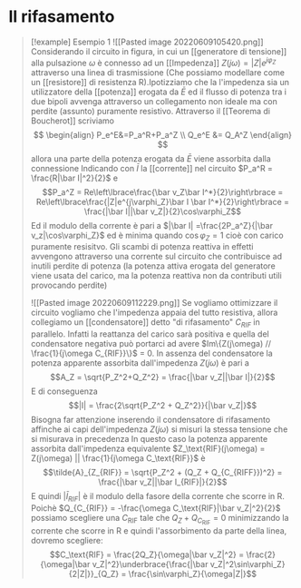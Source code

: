 # Il rifasamento
>[!example] Esempio 1
>![[Pasted image 20220609105420.png]]
>Considerando il circuito in figura, in cui un [[generatore di tensione]] alla pulsazione $\omega$ è connesso ad un [[Impedenza]] $Z(j\omega) = |Z|e^{j\varphi_Z}$ attraverso una linea di trasmissione (Che possiamo modellare come un [[resistore]] di resistenza R).Ipotizziamo che la l'impedenza sia un utilizzatore della [[potenza]] erogata da $\bar E$ ed il flusso di potenza tra i due bipoli avvenga attraverso un collegamento non ideale ma con perdite (assunto) puramente resistivo. 
>Attraverso il [[Teorema di Boucherot]] scriviamo
>$$
>\begin{align}
>P_e^E&=P_a^R+P_a^Z \\
>Q_e^E &= Q_A^Z
>\end{align}
>$$
>allora una parte della potenza erogata da $\bar{E}$ viene assorbita dalla connessione
>Indicando con $\bar I$ la [[corrente]] nel circuito $P_a^R = \frac{R|\bar I|^2}{2}$ e
>$$P_a^Z = Re\left\lbrace\frac{\bar v_Z\bar I^*}{2}\right\rbrace = Re\left\lbrace\frac{|Z|e^{j\varphi_Z}\bar I \bar I^*}{2}\right\rbrace = \frac{|\bar I||\bar v_Z|}{2}\cos\varphi_Z$$
>Ed il modulo della corrente è pari a $|\bar I| =\frac{2P_a^Z}{|\bar v_z|\cos\varphi_Z}$ ed è minima quando $\cos\varphi_Z = 1$ cioè con carico puramente resisitvo.
>Gli scambi di potenza reattiva in effetti avvengono attraverso una corrente sul circuito che contribuisce ad inutili perdite di potenza (la potenza attiva erogata del generatore viene usata del carico, ma la potenza reattiva non da contributi utili provocando perdite)
>
>![[Pasted image 20220609112229.png]]
>Se vogliamo ottimizzare il circuito vogliamo che l'impedenza appaia del tutto resistiva, allora collegiamo un [[condensatore]] detto "di rifasamento" $C_{RIF}$ in parallelo. Infatti la reattanza del carico sarà positiva e quella del condensatore negativa può portarci ad avere $Im\{Z(j\omega) // \frac{1}{j\omega C_{RIF}}\}$ = 0.
>In assenza del condensatore la potenza apparente assorbita dall'impedenza $Z(j\omega)$ è pari a
>$$A_Z = \sqrt{P_Z^2+Q_Z^2} = \frac{|\bar v_Z||\bar I|}{2}$$
>E di conseguenza
>$$|I| = \frac{2\sqrt{P_Z^2 + Q_Z^2}}{|\bar v_Z|}$$
>Bisogna far attenzione inserendo il condensatore di rifasamento affinche ai capi dell'impedenza $Z(j\omega)$ si misuri la stessa tensione che si misurava in precedenza
>In questo caso la potenza apparente assorbita dall'impedenza equivalente
>$Z_\text{RIF}(j\omega) = Z(j\omega) || \frac{1}{j\omega C_\text{RIF}}$ è
>$$\tilde{A}_{Z_{RIF}} = \sqrt{P_Z^2 + (Q_Z + Q_{C_{RIFF}})^2} = \frac{|\bar v_Z||\bar I_{RIF}|}{2}$$
E quindi $|\bar I_{RIF}|$ è il modulo della fasore della corrente che scorre in R.
>Poichè $Q_{C_{RIF}} = -\frac{\omega C_\text{RIF}|\bar v_Z|^2}{2}$ possiamo scegliere una $C_\text{RIF}$ tale che $Q_Z + Q_{C_\text{RIF}} = 0$
 minimizzando la corrente che scorre in R e quindi l'assorbimento da parte della linea, dovremo scegliere:
 $$C_\text{RIF} = \frac{2Q_Z}{\omega|\bar v_Z|^2} = \frac{2}{\omega|\bar v_Z|^2}\underbrace{\frac{|\bar v_Z|^2\sin\varphi_Z}{2|Z|}}_{Q_Z} = \frac{\sin\varphi_Z}{\omega|Z|}$$
 